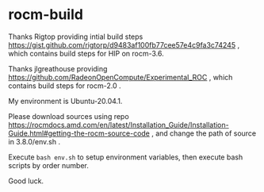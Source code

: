 # rocm-build

Thanks Rigtop providing intial build steps <https://gist.github.com/rigtorp/d9483af100fb77cee57e4c9fa3c74245> , which contains build steps for HIP on rocm-3.6.

Thanks jlgreathouse providing <https://github.com/RadeonOpenCompute/Experimental_ROC> , which contains build steps for rocm-2.0 .

My environment is Ubuntu-20.04.1.

Please download sources using repo <https://rocmdocs.amd.com/en/latest/Installation_Guide/Installation-Guide.html#getting-the-rocm-source-code> ,
and change the path of source in 3.8.0/env.sh .

Execute `bash env.sh` to setup environment variables, then execute bash scripts by order number.

Good luck.
